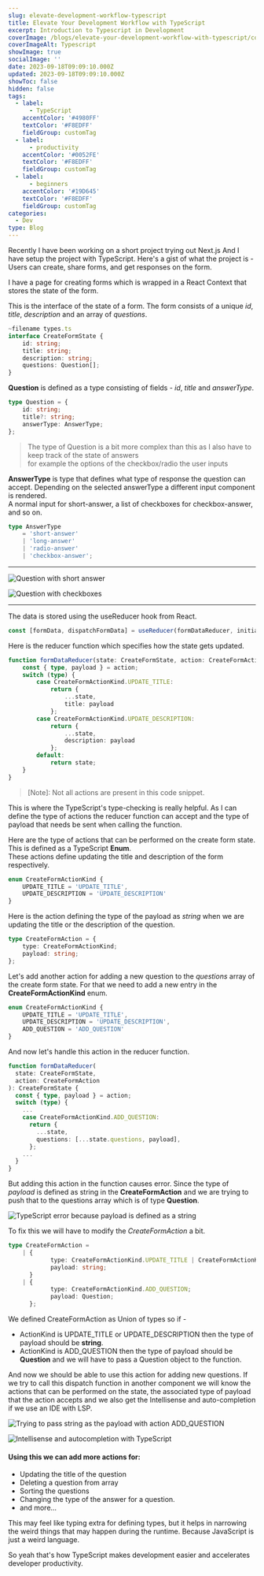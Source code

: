 ```yaml
---
slug: elevate-development-workflow-typescript
title: Elevate Your Development Workflow with TypeScript
excerpt: Introduction to Typescript in Development
coverImage: /blogs/elevate-your-development-workflow-with-typescript/cover.png
coverImageAlt: Typescript
showImage: true
socialImage: ''
date: 2023-09-18T09:09:10.000Z
updated: 2023-09-18T09:09:10.000Z
showToc: false
hidden: false
tags:
  - label:
      - TypeScript
    accentColor: '#4980FF'
    textColor: '#F8EDFF'
    fieldGroup: customTag
  - label:
      - productivity
    accentColor: '#0052FE'
    textColor: '#F8EDFF'
    fieldGroup: customTag
  - label:
      - beginners
    accentColor: '#19D645'
    textColor: '#F8EDFF'
    fieldGroup: customTag
categories:
  - Dev
type: Blog
---
```


Recently I have been working on a short project trying out Next.js
And I have setup the project with TypeScript.
Here's a gist of what the project is -
Users can create, share forms, and get responses on the form.

I have a page for creating forms which is wrapped in a React Context that stores the state of the form.

This is the interface of the state of a form.
The form consists of a unique _id_, _title_, _description_ and an array of _questions_.

```typescript
~filename types.ts
interface CreateFormState {
	id: string;
	title: string;
	description: string;
	questions: Question[];
}
```

**Question** is defined as a type consisting of fields - _id_, _title_ and _answerType_.

```typescript
type Question = {
	id: string;
	title?: string;
	answerType: AnswerType;
};
```

> The type of Question is a bit more complex than this as I also have to keep track of the state of answers  
> for example the options of the checkbox/radio the user inputs

**AnswerType** is type that defines what type of response the question can accept. Depending on the selected answerType a different input component is rendered.  
A normal input for short-answer, a list of checkboxes for checkbox-answer, and so on.

```typescript
type AnswerType 
	= 'short-answer' 
	| 'long-answer' 
	| 'radio-answer' 
	| 'checkbox-answer';
```

---

![Question with short answer](https://dev-to-uploads.s3.amazonaws.com/uploads/articles/rj2jv3x1zl1q3tmtz1y2.png 'Question with short answer')

![Question with checkboxes](https://dev-to-uploads.s3.amazonaws.com/uploads/articles/dud8x6xe951jmyfmwxjx.png 'Question with check boxes')

---

The data is stored using the useReducer hook from React.

```typescript
const [formData, dispatchFormData] = useReducer(formDataReducer, initialFormState);
```

Here is the reducer function which specifies how the state gets updated.

```typescript
function formDataReducer(state: CreateFormState, action: CreateFormAction): CreateFormState {
	const { type, payload } = action;
	switch (type) {
		case CreateFormActionKind.UPDATE_TITLE:
			return {
				...state,
				title: payload
			};
		case CreateFormActionKind.UPDATE_DESCRIPTION:
			return {
				...state,
				description: payload
			};
		default:
			return state;
	}
}
```

> [Note]: Not all actions are present in this code snippet.

This is where the TypeScript's type-checking is really helpful. As I can define the type of actions the reducer function can accept and the type of payload that needs be sent when calling the function.

Here are the type of actions that can be performed on the create form state. This is defined as a TypeScript **Enum**.  
These actions define updating the title and description of the form respectively.

```typescript
enum CreateFormActionKind {
	UPDATE_TITLE = 'UPDATE_TITLE',
	UPDATE_DESCRIPTION = 'UPDATE_DESCRIPTION'
}
```

Here is the action defining the type of the payload as _string_ when we are updating the title or the description of the question.

```typescript
type CreateFormAction = {
	type: CreateFormActionKind;
	payload: string;
};
```

Let's add another action for adding a new question to the _questions_ array of the create form state. For that we need to add a new entry in the **CreateFormActionKind** enum.

```typescript
enum CreateFormActionKind {
	UPDATE_TITLE = 'UPDATE_TITLE',
	UPDATE_DESCRIPTION = 'UPDATE_DESCRIPTION',
	ADD_QUESTION = 'ADD_QUESTION'
}
```

And now let's handle this action in the reducer function.

```typescript
function formDataReducer(
  state: CreateFormState,
  action: CreateFormAction
): CreateFormState {
  const { type, payload } = action;
  switch (type) {
    ...
    case CreateFormActionKind.ADD_QUESTION:
      return {
        ...state,
        questions: [...state.questions, payload],
      };
    ...
  }
}
```

But adding this action in the function causes error. Since the type of _payload_ is defined as string in the **CreateFormAction** and we are trying to push that to the questions array which is of type **Question**.

![TypeScript error because payload is defined as a string](https://dev-to-uploads.s3.amazonaws.com/uploads/articles/6ef3hldnjnr9txq09mt2.png 'TypeScript error because payload is defined as a string')

To fix this we will have to modify the _CreateFormAction_ a bit.

```typescript
type CreateFormAction =
	| {
			type: CreateFormActionKind.UPDATE_TITLE | CreateFormActionKind.UPDATE_DESCRIPTION;
			payload: string;
	  }
	| {
			type: CreateFormActionKind.ADD_QUESTION;
			payload: Question;
	  };
```

We defined CreateFormAction as Union of types so if -

- ActionKind is UPDATE_TITLE or UPDATE_DESCRIPTION then the type of payload should be **string**.
- ActionKind is ADD_QUESTION then the type of payload should be **Question** and we will have to pass a Question object to the function.

And now we should be able to use this action for adding new questions. If we try to call this dispatch function in another component we will know the actions that can be performed on the state, the associated type of payload that the action accepts and we also get the Intellisense and auto-completion if we use an IDE with LSP.

![Trying to pass string as the payload with action ADD_QUESTION](https://dev-to-uploads.s3.amazonaws.com/uploads/articles/l6uz6ljim3cca1rs1sc8.png 'Trying to pass string as payload ADD_QUESTION')

![Intellisense and autocompletion with TypeScript](https://dev-to-uploads.s3.amazonaws.com/uploads/articles/4y4ijyobl3w4vbrmmnpx.png 'Intellisense and auto-completion with TypeScript')

#### Using this we can add more actions for:

- Updating the title of the question
- Deleting a question from array
- Sorting the questions
- Changing the type of the answer for a question.
- and more...

This may feel like typing extra for defining types, but it helps in narrowing the weird things that may happen during the runtime. Because JavaScript is just a weird language.

So yeah that's how TypeScript makes development easier and accelerates developer productivity.
